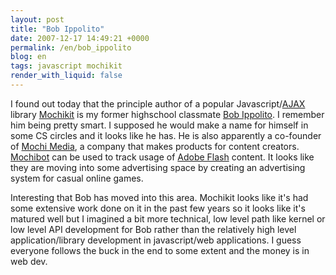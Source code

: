 ```yaml
---
layout: post
title: "Bob Ippolito"
date: 2007-12-17 14:49:21 +0000
permalink: /en/bob_ippolito
blog: en
tags: javascript mochikit
render_with_liquid: false
---
```


<!-- textlint-disable rousseau -->

I found out today that the principle author of a popular
Javascript/[AJAX](http://en.wikipedia.org/wiki/AJAX) library
[Mochikit](http://www.mochikit.com/) is my former highschool classmate
[Bob Ippolito](http://bob.pythonmac.org/). I remember him being pretty smart. I
supposed he would make a name for himself in some CS circles and it looks like
he has. He is also apparently a co-founder of
[Mochi Media](http://mochimedia.com/), a company that makes products for content
creators. [Mochibot](http://www.mochibot.com/) can be used to track usage of
[Adobe Flash](http://www.adobe.com/products/flash/) content. It looks like they
are moving into some advertising space by creating an advertising system for
casual online games.

Interesting that Bob has moved into this area. Mochikit looks like it's had
some extensive work done on it in the past few years so it looks like it's
matured well but I imagined a bit more technical, low level path like kernel or
low level API development for Bob rather than the relatively high level
application/library development in javascript/web applications. I guess
everyone follows the buck in the end to some extent and the money is in web
dev.

<!-- textlint-enable rousseau -->

